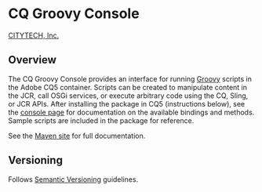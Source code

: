 # CQ Groovy Console

[CITYTECH, Inc.](http://www.citytechinc.com)

## Overview

The CQ Groovy Console provides an interface for running [Groovy](http://groovy.codehaus.org/) scripts in the Adobe CQ5
container.  Scripts can be created to manipulate content in the JCR, call OSGi services, or execute arbitrary code using
the CQ, Sling, or JCR APIs.  After installing the package in CQ5 (instructions below), see the
[console page](http://localhost:4502/etc/groovyconsole.html) for documentation on the available bindings and methods.
Sample scripts are included in the package for reference.

See the [Maven site](http://code.citytechinc.com/cq-groovy-console) for full documentation.

## Versioning

Follows [Semantic Versioning](http://semver.org/) guidelines.